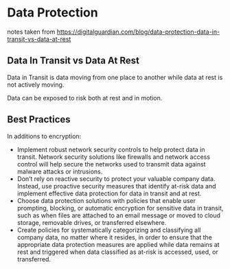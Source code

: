# Data Protection

notes taken from <https://digitalguardian.com/blog/data-protection-data-in-transit-vs-data-at-rest>

## Data In Transit vs Data At Rest

Data in Transit is data moving from one place to another while data at rest is not actively moving.

Data can be exposed to risk both at rest and in motion.

## Best Practices

In additions to encryption:

- Implement robust network security controls to help protect data in transit. Network security solutions like firewalls and network access control will help secure the networks used to transmit data against malware attacks or intrusions.
- Don’t rely on reactive security to protect your valuable company data. Instead, use proactive security measures that identify at-risk data and implement effective data protection for data in transit and at rest.
- Choose data protection solutions with policies that enable user prompting, blocking, or automatic encryption for sensitive data in transit, such as when files are attached to an email message or moved to cloud storage, removable drives, or transferred elsewhere.
- Create policies for systematically categorizing and classifying all company data, no matter where it resides, in order to ensure that the appropriate data protection measures are applied while data remains at rest and triggered when data classified as at-risk is accessed, used, or transferred.